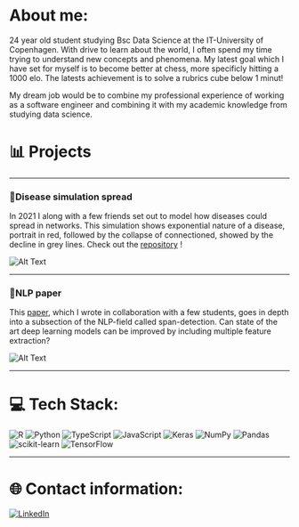 # About me:

24 year old student studying Bsc Data Science at the IT-University of Copenhagen.
With drive to learn about the world, I often spend my time trying to understand new concepts and phenomena.
My latest goal which I have set for myself is to become better at chess, more specificly hitting a 1000 elo.
The latests achievement is to solve a rubrics cube below 1 minut!


My dream job would be to combine my professional experience of working as a software engineer and combining it with my academic knowledge from studying data science.


# 📊 Projects

---

### 🧬Disease simulation spread

In 2021 I along with a few friends set out to model how diseases could spread in networks. 
This simulation shows exponential nature of a disease, portrait in red, followed by the collapse of connectioned, showed by the decline in grey lines.
Check out the [repository](https://github.com/MartinKirkegaardDK/Projects/tree/main/Disease%20simulation) !

![Alt Text](https://media1.giphy.com/media/v1.Y2lkPTc5MGI3NjExMTZkMGJhMDQ4MjhkODkzYTE1ZmIyYjA4YmJhNDY0YWEzOGJkOTYxMiZlcD12MV9pbnRlcm5hbF9naWZzX2dpZklkJmN0PWc/uJ5sVJINlOJz1T1kiK/giphy.gif)

---

### 🧾NLP paper


This [paper](https://github.com/MartinKirkegaardDK/MartinKirkegaardDk/edit/main/README.md), which I wrote in collaboration with a few students, goes in depth into a subsection of the NLP-field called span-detection.
Can state of the art deep learning models can be improved by including multiple feature extraction?

![Alt Text](https://media0.giphy.com/media/mRZllX3U31ojpemIyx/giphy.gif)

---

# 💻 Tech Stack:
![R](https://img.shields.io/badge/r-%23276DC3.svg?style=for-the-badge&logo=r&logoColor=white) ![Python](https://img.shields.io/badge/python-3670A0?style=for-the-badge&logo=python&logoColor=ffdd54) ![TypeScript](https://img.shields.io/badge/typescript-%23007ACC.svg?style=for-the-badge&logo=typescript&logoColor=white) ![JavaScript](https://img.shields.io/badge/javascript-%23323330.svg?style=for-the-badge&logo=javascript&logoColor=%23F7DF1E) ![Keras](https://img.shields.io/badge/Keras-%23D00000.svg?style=for-the-badge&logo=Keras&logoColor=white) ![NumPy](https://img.shields.io/badge/numpy-%23013243.svg?style=for-the-badge&logo=numpy&logoColor=white) ![Pandas](https://img.shields.io/badge/pandas-%23150458.svg?style=for-the-badge&logo=pandas&logoColor=white) ![scikit-learn](https://img.shields.io/badge/scikit--learn-%23F7931E.svg?style=for-the-badge&logo=scikit-learn&logoColor=white) ![TensorFlow](https://img.shields.io/badge/TensorFlow-%23FF6F00.svg?style=for-the-badge&logo=TensorFlow&logoColor=white)

---

# 🌐 Contact information:
[![LinkedIn](https://img.shields.io/badge/LinkedIn-%230077B5.svg?logo=linkedin&logoColor=white)](https://linkedin.com/in/https://www.linkedin.com/in/martin-kirkegaard-6596521b9/) 
